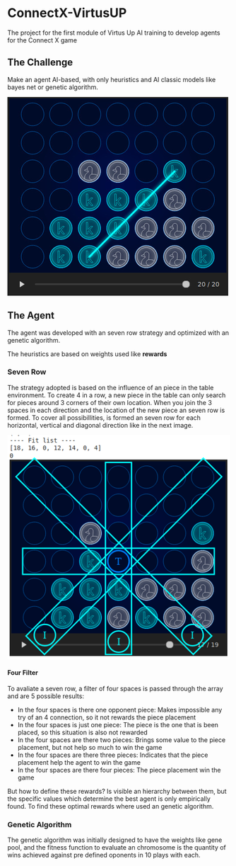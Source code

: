 # ConnectX-VirtusUP
The project for the first module of Virtus Up AI training to develop agents for the Connect X game

## The Challenge

Make an agent AI-based, with only heuristics and AI classic models like bayes net or genetic algorithm.

![](connect.jpeg)

## The Agent

The agent was developed with an seven row strategy and optimized with an genetic algorithm.

The heuristics are based on weights used like **rewards**

### Seven Row

The strategy adopted is based on the influence of an piece in the table environment. To create 4 in a row, a new piece in the table can only search for pieces around 3 corners of their own location. When you join the 3 spaces in each direction and the location of the new piece an seven row is formed. To cover all possibillities, is formed an seven row for each horizontal, vertical and diagonal direction like in the next image.

![](strategy.png)

#### Four Filter

To avaliate a seven row, a filter of four spaces is passed through the array and are 5 possible results:

- In the four spaces is there one opponent piece: Makes impossible any try of an 4 connection, so it not rewards the piece placement
- In the four spaces is just one piece: The piece is the one that is been placed, so this situation is also not rewarded
- In the four spaces are there two pieces: Brings some value to the piece placement, but not help so much to win the game
- In the four spaces are there three pieces: Indicates that the piece placement help the agent to win the game
- In the four spaces are there four pieces: The piece placement win the game

But how to define these rewards? Is visible an hierarchy between them, but the specific values which determine the best agent is only empirically found. To find these optimal rewards where used an genetic algorithm. 

### Genetic Algorithm

The genetic algorithm was initially designed to have the weights like gene pool, and the fitness function to evaluate an chromosome is the quantity of wins achieved against pre defined oponents in 10 plays with each.
